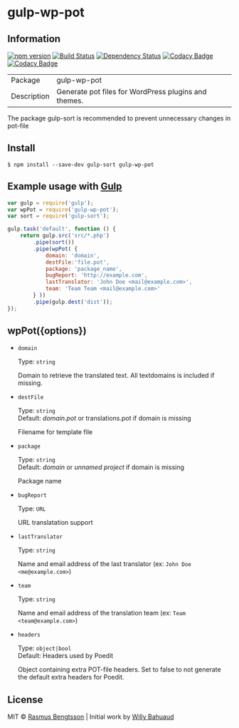 # gulp-wp-pot

## Information

[![npm version](https://badge.fury.io/js/gulp-wp-pot.svg)](https://www.npmjs.com/package/gulp-wp-pot) [![Build Status](https://travis-ci.org/rasmusbe/gulp-wp-pot.svg?branch=master)](https://travis-ci.org/rasmusbe/gulp-wp-pot) [![Dependency Status](https://www.versioneye.com/user/projects/55c46add6537620020002f3c/badge.svg?style=flat)](https://www.versioneye.com/user/projects/55c46add6537620020002f3c) [![Codacy Badge](https://api.codacy.com/project/badge/Grade/c0cb82ac2eae4c738d6929a23c6252a6)](https://www.codacy.com/app/rasmusbe/gulp-wp-pot?utm_source=github.com&amp;utm_medium=referral&amp;utm_content=rasmusbe/gulp-wp-pot&amp;utm_campaign=Badge_Grade) [![Codacy Badge](https://api.codacy.com/project/badge/Coverage/c0cb82ac2eae4c738d6929a23c6252a6)](https://www.codacy.com/app/rasmusbe/gulp-wp-pot?utm_source=github.com&amp;utm_medium=referral&amp;utm_content=rasmusbe/gulp-wp-pot&amp;utm_campaign=Badge_Coverage)

<table>
<tr> 
<td>Package</td><td>gulp-wp-pot</td>
</tr>
<tr>
<td>Description</td>
<td>Generate pot files for WordPress plugins and themes.</td>
</tr>
</table>

The package gulp-sort is recommended to prevent unnecessary changes in pot-file

## Install

```
$ npm install --save-dev gulp-sort gulp-wp-pot
```


## Example usage with [Gulp](http://github.com/gulpjs/gulp)

```js
var gulp = require('gulp');
var wpPot = require('gulp-wp-pot');
var sort = require('gulp-sort');

gulp.task('default', function () {
    return gulp.src('src/*.php')
        .pipe(sort())
        .pipe(wpPot( {
            domain: 'domain',
            destFile:'file.pot',
            package: 'package_name',
            bugReport: 'http://example.com',
            lastTranslator: 'John Doe <mail@example.com>',
            team: 'Team Team <mail@example.com>'
        } ))
        .pipe(gulp.dest('dist'));
});
```


## wpPot({options})

- `domain`

    Type: `string`  

    Domain to retrieve the translated text. All textdomains is included if missing.

- `destFile`

    Type: `string`  
    Default: *domain.pot* or translations.pot if domain is missing

    Filename for template file


- `package`

    Type: `string`  
    Default: *domain* or *unnamed project* if domain is missing

    Package name

- `bugReport`

    Type: `URL`  

    URL translatation support

- `lastTranslator`

    Type: `string`  

    Name and email address of the last translator (ex: `John Doe <me@example.com>`)

- `team`

    Type: `string`  

    Name and email address of the translation team (ex: `Team <team@example.com>`)

- `headers`

    Type: `object|bool`  
    Default: Headers used by Poedit

    Object containing extra POT-file headers. Set to false to not generate the default extra headers for Poedit.


## License

MIT © [Rasmus Bengtsson](https://github.com/rasmusbe) | Initial work by [Willy Bahuaud](https://github.com/willybahuaud)
